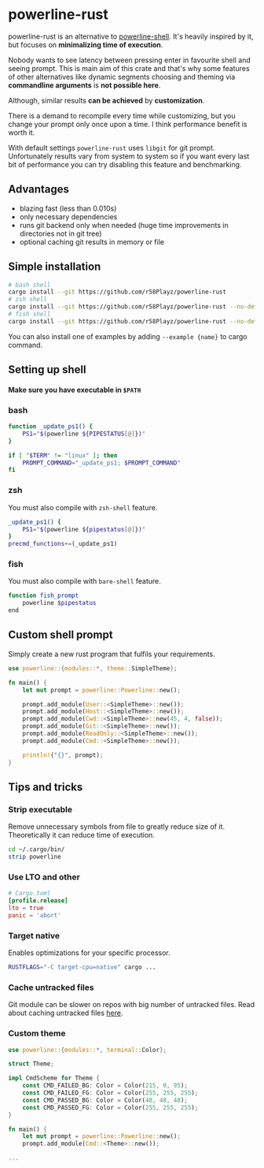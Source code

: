 # powerline-rust

powerline-rust is an alternative to [powerline-shell](https://github.com/b-ryan/powerline-shell). It's heavily inspired by it, but focuses on **minimalizing time of execution**.

Nobody wants to see latency between pressing enter in favourite shell and seeing prompt. This is main aim of this crate and that's why some features of other alternatives like dynamic segments choosing and theming via **commandline arguments** is **not possible here**.

Although, similar results **can be achieved** by **customization**.

There is a demand to recompile every time while customizing, but you change your prompt only once upon a time. I think performance benefit is worth it.

With default settings `powerline-rust` uses `libgit` for git prompt. Unfortunately results vary from system to system so if you want every last bit of performance you can try disabling this feature and benchmarking.
## Advantages 
- blazing fast (less than 0.010s)
- only necessary dependencies
- runs git backend only when needed (huge time improvements in directories not in git tree)
- optional caching git results in memory or file

## Simple installation 
```bash
# bash shell 
cargo install --git https://github.com/r58Playz/powerline-rust
# zsh shell 
cargo install --git https://github.com/r58Playz/powerline-rust --no-default-features --features=zsh-shell,libgit
# fish shell
cargo install --git https://github.com/r58Playz/powerline-rust --no-default-features --features=bare-shell,libgit
```
You can also install one of examples by adding `--example {name}` to cargo command.

## Setting up shell
#### Make sure you have executable in `$PATH`
### bash
```bash
function _update_ps1() {
    PS1="$(powerline ${PIPESTATUS[@]})"
}

if [ "$TERM" != "linux" ]; then
    PROMPT_COMMAND="_update_ps1; $PROMPT_COMMAND"
fi
```
### zsh
You must also compile with `zsh-shell` feature.
```zsh
_update_ps1() {
    PS1="$(powerline ${pipestatus[@]})"
}
precmd_functions+=(_update_ps1)
```
### fish
You must also compile with `bare-shell` feature.
```bash
function fish_prompt
    powerline $pipestatus
end
```

## Custom shell prompt
Simply create a new rust program that fulfils your requirements.
```rust
use powerline::{modules::*, theme::SimpleTheme};

fn main() {
    let mut prompt = powerline::Powerline::new();

    prompt.add_module(User::<SimpleTheme>::new());
    prompt.add_module(Host::<SimpleTheme>::new());
    prompt.add_module(Cwd::<SimpleTheme>::new(45, 4, false));
    prompt.add_module(Git::<SimpleTheme>::new());
    prompt.add_module(ReadOnly::<SimpleTheme>::new());
    prompt.add_module(Cmd::<SimpleTheme>::new());

    println!("{}", prompt);
}


```
## Tips and tricks
### Strip executable
Remove unnecessary symbols from file to greatly reduce size of it.
Theoretically it can reduce time of execution.
```bash
cd ~/.cargo/bin/
strip powerline
```
### Use LTO and other

```toml
# Cargo.toml
[profile.release]
lto = true
panic = 'abort'
```
### Target native
Enables optimizations for your specific processor.
```bash
RUSTFLAGS="-C target-cpu=native" cargo ...
```
### Cache untracked files 
Git module can be slower on repos with big number of untracked files. Read about caching untracked files  [here](https://git-scm.com/docs/git-update-index). 

### Custom theme

```rust
use powerline::{modules::*, terminal::Color};

struct Theme;

impl CmdScheme for Theme {
    const CMD_FAILED_BG: Color = Color(215, 0, 95);
    const CMD_FAILED_FG: Color = Color(255, 255, 255);
    const CMD_PASSED_BG: Color = Color(48, 48, 48);
    const CMD_PASSED_FG: Color = Color(255, 255, 255);
}

fn main() {
    let mut prompt = powerline::Powerline::new();
    prompt.add_module(Cmd::<Theme>::new());

...
```
